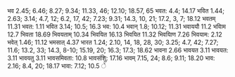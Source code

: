 भव 2.45; 6.46; 8.27; 9.34; 11.33, 46; 12.10; 18.57, 65 भवत: 4.4; 14.17 भवित 1.44; 2.63; 3.14; 4.7, 12; 6.2, 17, 42; 7.23; 9.31; 14.3, 10, 21; 17.2, 3, 7; 18.12 भवतम् 11.31 भवत: 1.11 भवित 3.14; 10.5; 16.3 भव: 10.4 भवान् 1.8; 10.12; 11.31 भवाययौ 11.2 भवािम 12.7 भिवता 18.69 भिवयताम् 10.34 भिवयित 16.13 भिवयित 11.32 भिवयािण 7.26 भिवयाम: 2.12 भवेत् 1.46; 11.12 भमसात् 4.37 भारत 1.24; 2.10, 14, 18, 28, 30; 3.25; 4.7, 42; 7.27; 11.6; 13.2, 33; 14.3, 8-10; 15.19, 20; 16.3; 17.3; 18.62 भावना 2.66 भावयत 3.11 भावयत: 3.11 भावयतु 3.11 भावसमिवता: 10.8 भावसंशुि: 17.16 भावम् 7.15, 24; 8.6; 9.11; 18.20 भाव: 2.16; 8.4, 20; 18.17 भावा: 7.12; 10.5 े